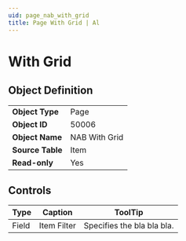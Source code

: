 ```yaml
---
uid: page_nab_with_grid
title: Page With Grid | Al
---
```

# With Grid

## Object Definition

<table>
<tr><td><b>Object Type</b></td><td>Page</td></tr>
<tr><td><b>Object ID</b></td><td>50006</td></tr>
<tr><td><b>Object Name</b></td><td>NAB With Grid</td></tr>
<tr><td><b>Source Table</b></td><td>Item</td></tr>
<tr><td><b>Read-only</b></td><td>Yes</td></tr>
</table>

## Controls

| Type | Caption | ToolTip |
| ---- | ------- | ----------- |
| Field | Item Filter | Specifies the bla bla bla. |
